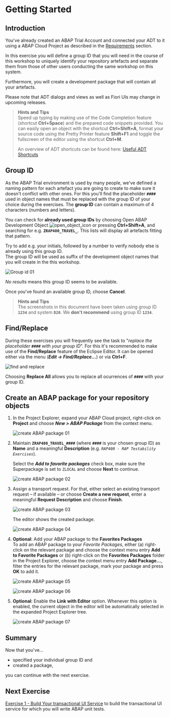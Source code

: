 # Getting Started

## Introduction
You've already created an ABAP Trial Account and connected your ADT to it using a ABAP Cloud Project as described in the [Requirements](../../#requirements) section.

In this exercise you will define a group ID that you will need in the course of this workshop to uniquely identify your repository artefacts and separate them from those of other users conducting the same workshop on this system.

Furthermore, you will create a development package that will contain all your artefacts.

Please note that ADT dialogs and views as well as Fiori UIs may change in upcoming releases.

> **Hints and Tips**    
> Speed up typing by making use of the Code Completion feature (shortcut **Ctrl+Space**) and the prepared code snippets provided. 
> You can easily open an object with the shortcut **Ctrl+Shift+A**, format your source code using the Pretty Printer feature **Shift+F1** and toggle the fullscreen of the editor using the shortcut **Ctrl+M**.
>
> An overview of ADT shortcuts can be found here: [Useful ADT Shortcuts](https://blogs.sap.com/2013/11/21/useful-keyboard-shortcuts-for-abap-in-eclipse/)

## Group ID

As the ABAP Trial environment is used by many people, we've defined a naming pattern for each artefact you are going to create to make sure it doesn't conflict with other ones. For this you'll find the placeholder **`####`** used in object names that must be replaced with the group ID of your choice during the exercises. The **group ID** can contain a maximum of 4 characters (numbers and letters). 

You can check for **already used group IDs** by choosing Open ABAP Development Object ![open_object_icon](images/adt_open_object.png) or pressing **Ctrl+Shift+A**, and searching for e.g. **`ZRAP400_TRAVEL_`**. This lists will display all artefacts fitting that pattern. 

Try to add e.g. your initials, followed by a number to verify nobody else is already using this group ID.   
The group ID will be used as suffix of the development object names that you will create in the this workshop.  

   ![Group id 01](images/groupid01.png)

*No results* means this group ID seems to be available. 

Once you've found an available group ID, choose **Cancel**.

> **Hints and Tips**    
> The screenshots in this document have been taken using group ID **`1234`** and system **`D20`**. We **don't recommend** using group ID **`1234`**.

## Find/Replace

During these exercises you will frequently see the task to "_replace the placeholder **`####`** with your group ID_". For this it's recommended to make use of the **Find/Replace** feature of the Eclipse Editor. It can be opened either via the menu (**_Edit -> Find/Replace..._**) or via **Ctrl+F**.
  
   ![find and replace](images/find01.png)
   
   Choosing **Replace All** allows you to replace all ocurrences of **`####`** with your group ID.

## Create an ABAP package for your repository objects

1. In the Project Explorer, expand your ABAP Cloud project, right-click on **Project** and choose **_New > ABAP Package_** from the context menu.  
  
   ![create ABAP package 01](images/package01.png)

2. Maintain **`ZRAP400_TRAVEL_####`** (where **`####`** is your chosen group ID) as **Name** and a meaningful **Description** (e.g. _`RAP400 - RAP Testability Exercises`_).   

   Select the _**Add to favorite packages**_ check box, make sure the Superpackage is set to `ZLOCAL` and choose **Next** to continue.  
  
   ![create ABAP package 02](images/package02.png)

3. Assign a transport request. For that, either select an existing transport request – if available – or choose **Create a new request**, enter a meaningful **Request Description** and choose **Finish**.  

   ![create ABAP package 03](images/package03.png)  
  
   The editor shows the created package.
  
   ![create ABAP package 04](images/package04.png)

4. **Optional**: Add your ABAP package to the **Favorites Packages**  
To add an ABAP package to your _Favorite Packages_, either (a) right-click on the relevant package and choose the context menu entry **Add to Favorite Packages** or (b) right-click on the **Favorites Packages** folder in the Project Explorer, choose the context menu entry **Add Package...**, filter the entries for the relevant package, mark your package and press **OK** to add it. 

   ![create ABAP package 05](images/package05.png)  
  
   ![create ABAP package 06](images/package06.png)

5. **Optional**: Enable the **Link with Editor** option. Whenever this option is enabled, the current object in the editor will be automatically selected in the expanded Project Explorer tree.

   ![create ABAP package 07](images/package07.png)
     

## Summary

Now that you've...
- specified your individual group ID and 
- created a package, 

you can continue with the next exercise.

## Next Exercise

[Exercise 1 - Build Your transactional UI Service](../ex1/README.md) to build the transactional UI service for which you will write ABAP unit tests.
   
